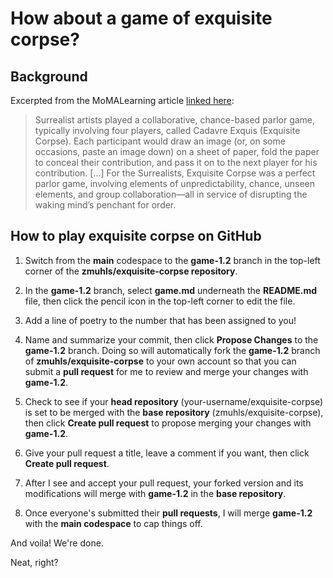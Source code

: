 # How about a game of exquisite corpse?

## Background

Excerpted from the MoMALearning article [linked here](https://www.moma.org/collection/terms/exquisite-corpse): 

>Surrealist artists played a collaborative, chance-based parlor game, typically involving four players, called Cadavre Exquis (Exquisite Corpse). Each participant would draw an image (or, on some occasions, paste an image down) on a sheet of paper, fold the paper to conceal their contribution, and pass it on to the next player for his contribution. [...] For the Surrealists, Exquisite Corpse was a perfect parlor game, involving elements of unpredictability, chance, unseen elements, and group collaboration—all in service of disrupting the waking mind’s penchant for order.

## How to play exquisite corpse on GitHub

1. Switch from the **main** codespace to the **game-1.2** branch in the top-left corner of the **zmuhls/exquisite-corpse repository**.

2. In the **game-1.2** branch, select **game.md** underneath the **README.md** file, then click the pencil icon in the top-left corner to edit the file.

3. Add a line of poetry to the number that has been assigned to you!

4. Name and summarize your commit, then click **Propose Changes** to the **game-1.2** branch. Doing so will automatically fork the **game-1.2** branch of **zmuhls/exquisite-corpse** to your own account so that you can submit a **pull request** for me to review and merge your changes with **game-1.2**.

5. Check to see if your **head repository** (your-username/exquisite-corpse) is set to be merged with the **base repository** (zmuhls/exquisite-corpse), then click **Create pull request** to propose merging your changes with **game-1.2**.

6. Give your pull request a title, leave a comment if you want, then click **Create pull request**. 

7. After I see and accept your pull request, your forked version and its modifications will merge with **game-1.2** in the **base repository**. 

8. Once everyone's submitted their **pull requests**, I will merge **game-1.2** with the **main codespace** to cap things off. 

And voila! We're done. 

Neat, right?
